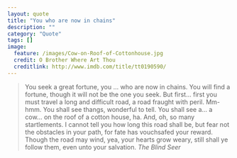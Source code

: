 ```yaml
---
layout: quote
title: "You who are now in chains"
description: ""
category: "Quote"
tags: []
image:
  feature: /images/Cow-on-Roof-of-Cottonhouse.jpg
  credit: O Brother Where Art Thou
  creditlink: http://www.imdb.com/title/tt0190590/
---
```

>You seek a great fortune, you ... who are now in chains. You will find a fortune, though it will not be the one you seek. But first... first you must travel a long and difficult road, a road fraught with peril. Mm-hmm. You shall see thangs, wonderful to tell. You shall see a... a cow... on the roof of a cotton house, ha. And, oh, so many startlements. I cannot tell you how long this road shall be, but fear not the obstacles in your path, for fate has vouchsafed your reward. Though the road may wind, yea, your hearts grow weary, still shall ye follow them, even unto your salvation.
<cite>The Blind Seer</cite>
